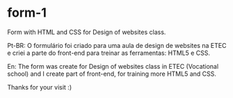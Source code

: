 # form-1
Form with HTML and CSS for Design of websites class.

Pt-BR:
O formulário foi criado para uma aula de design de websites na ETEC e criei a parte do front-end para treinar as ferramentas: HTML5 e CSS.

En:
The form was create for Design of websites class in ETEC (Vocational school) and I create part of front-end, for training more HTML5 and CSS.

Thanks for your visit :)
